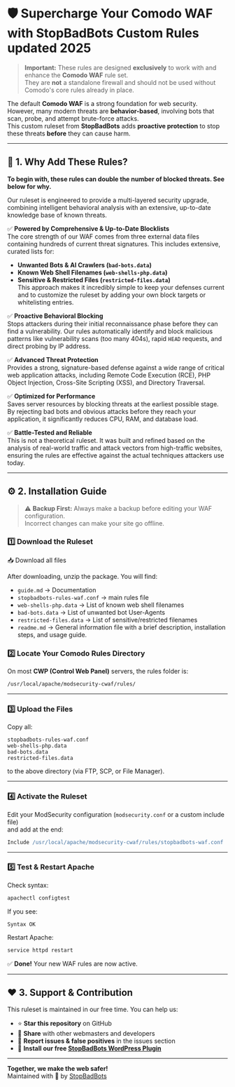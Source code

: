 # 🛡️ Supercharge Your Comodo WAF with StopBadBots Custom Rules updated 2025

> **Important:** These rules are designed **exclusively** to work with and enhance the **Comodo WAF** rule set.  
> They are **not** a standalone firewall and should not be used without Comodo's core rules already in place.

The default **Comodo WAF** is a strong foundation for web security.  
However, many modern threats are **behavior-based**, involving bots that scan, probe, and attempt brute-force attacks.  
This custom ruleset from **StopBadBots** adds **proactive protection** to stop these threats **before** they can cause harm.

---

## 🚀 1. Why Add These Rules?
**To begin with, these rules can double the number of blocked threats. See below for why.**

Our ruleset is engineered to provide a multi-layered security upgrade, combining intelligent behavioral analysis with an extensive, up-to-date knowledge base of known threats.

✅ **Powered by Comprehensive & Up-to-Date Blocklists**  
The core strength of our WAF comes from three external data files containing hundreds of current threat signatures. This includes extensive, curated lists for:
*   **Unwanted Bots & AI Crawlers (`bad-bots.data`)**
*   **Known Web Shell Filenames (`web-shells-php.data`)**
*   **Sensitive & Restricted Files (`restricted-files.data`)**  
This approach makes it incredibly simple to keep your defenses current and to customize the ruleset by adding your own block targets or whitelisting entries.

✅ **Proactive Behavioral Blocking**  
Stops attackers during their initial reconnaissance phase before they can find a vulnerability. Our rules automatically identify and block malicious patterns like vulnerability scans (too many 404s), rapid `HEAD` requests, and direct probing by IP address.

✅ **Advanced Threat Protection**  
Provides a strong, signature-based defense against a wide range of critical web application attacks, including Remote Code Execution (RCE), PHP Object Injection, Cross-Site Scripting (XSS), and Directory Traversal.

✅ **Optimized for Performance**  
Saves server resources by blocking threats at the earliest possible stage. By rejecting bad bots and obvious attacks before they reach your application, it significantly reduces CPU, RAM, and database load.

✅ **Battle-Tested and Reliable**  
This is not a theoretical ruleset. It was built and refined based on the analysis of real-world traffic and attack vectors from high-traffic websites, ensuring the rules are effective against the actual techniques attackers use today.

---

## ⚙️ 2. Installation Guide

> ⚠️ **Backup First:** Always make a backup before editing your WAF configuration.  
> Incorrect changes can make your site go offline.

### 1️⃣ Download the Ruleset
📥 Download all files 

After downloading, unzip the package. You will find:
- `guide.md`  → Documentation 
- `stopbadbots-rules-waf.conf` → main rules file
- `web-shells-php.data` →  List of known web shell filenames
- `bad-bots.data` → List of unwanted bot User-Agents
- `restricted-files.data` → List of sensitive/restricted filenames
- `readme.md`  → General information file with a brief description, installation steps, and usage guide.


### 2️⃣ Locate Your Comodo Rules Directory
On most **CWP (Control Web Panel)** servers, the rules folder is:
```bash
/usr/local/apache/modsecurity-cwaf/rules/
```

---

### 3️⃣ Upload the Files
Copy all:
```text
stopbadbots-rules-waf.conf
web-shells-php.data
bad-bots.data
restricted-files.data
```
to the above directory (via FTP, SCP, or File Manager).

---

### 4️⃣ Activate the Ruleset
Edit your ModSecurity configuration (`modsecurity.conf` or a custom include file)  
and add at the end:
```apache
Include /usr/local/apache/modsecurity-cwaf/rules/stopbadbots-waf.conf
```

---

### 5️⃣ Test & Restart Apache
Check syntax:
```bash
apachectl configtest
```
If you see:
```
Syntax OK
```
Restart Apache:
```bash
service httpd restart
```

✅ **Done!** Your new WAF rules are now active.

---

## ❤️ 3. Support & Contribution

This ruleset is maintained in our free time. You can help us:

- ⭐ **Star this repository** on GitHub  
- 📣 **Share** with other webmasters and developers  
- 🐛 **Report issues & false positives** in the issues section  
- 🔌 **Install our free [StopBadBots WordPress Plugin](https://wordpress.org/plugins/stopbadbots/)**  

---

**Together, we make the web safer!**  
Maintained with 💙 by [StopBadBots](https://StopBadBots.com) 
